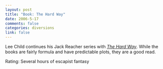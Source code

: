 ```yaml
--- 
layout: post
title: "Book: The Hard Way"
date: 2006-5-17
comments: false
categories: diversions
link: false
---
```

Lee Child continues his Jack Reacher series with <i> <a href="http://ereader.com/product/detail/21996?book=The%5FHard%5FWay%3A%5FA%5FJack%5FReacher%5FNovel" title="The Hard Way">The Hard Way</a></i>. While the books are fairly formula and have predictable plots, they are a good read.

Rating: Several hours of escapist fantasy
